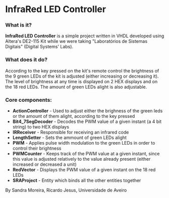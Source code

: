 # InfraRed LED Controller


### What is it?

**InfraRed LED Controller** is a simple project written in VHDL developed using Altera's DE2-115 Kit while we were taking "Laboratórios de Sistemas Digitais" (Digital Systems' Labs).


### What does it do?

According to the key pressed on the kit's remote control the brightness of the 9 green LEDs of the kit is adjusted (either increasing or decreasing it).  
The level of brightness at any time is displayed on 2 HEX displays and on the 18 red LEDs. The amount of green LEDs alight is also adjustable.  


### Core components:

- **ActionController** - Used to adjust either the brighness of the green leds or the amount of them alight, according to the key pressed
- **Bit4_7SegDecoder** - Decodes the PWM value of a given instant (a 4 bit string) to two HEX displays
- **IRReceiver** - Responsible for receiving an infrared code
- **LengthSetter** - Sets the ammount of green LEDs alight
- **PWM** - Applies pulse width modulation to the green LEDs in order to control their brightness
- **PWMCounter** - Keeps track of the PWM value at a given instant, since this value is adjusted relatively to the value already present (either increased or decreased a unit)
- **RedVector** - Displays the PWM value of a given instant on the 18 red LEDs
- **SRAProject** - Entity which binds all the other entities together


By Sandra Moreira, Ricardo Jesus, Universidade de Aveiro
